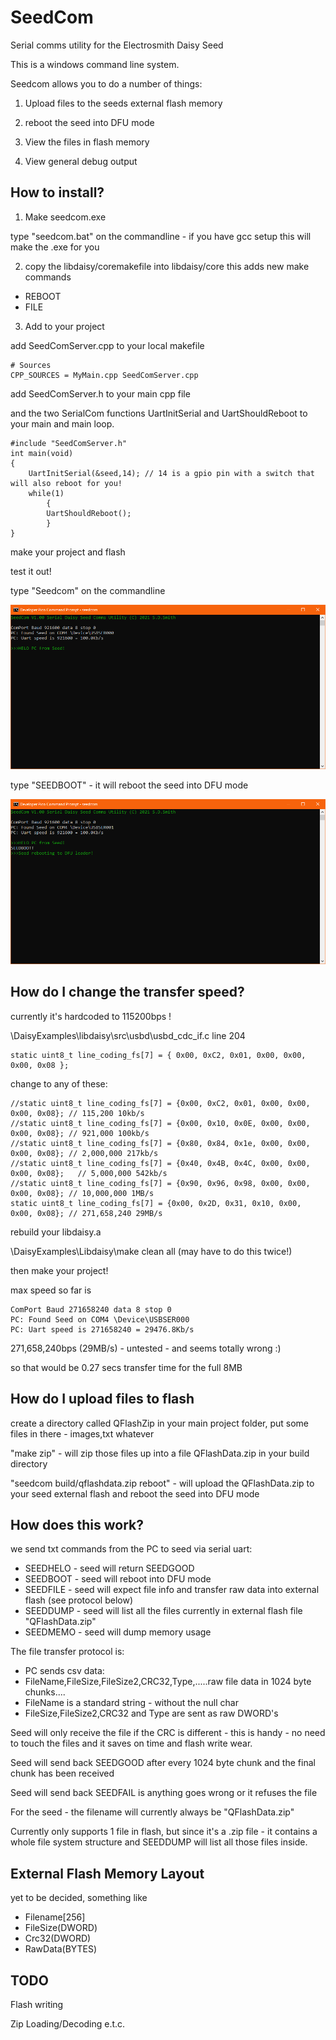 # SeedCom
Serial comms utility for the Electrosmith Daisy Seed

This is a windows command line system.

Seedcom allows you to do a number of things:

1) Upload files to the seeds external flash memory

2) reboot the seed into DFU mode

3) View the files in flash memory

4) View general debug output

## How to install?

1) Make seedcom.exe

type "seedcom.bat" on the commandline - if you have gcc setup this will make the .exe for you

2) copy the libdaisy/coremakefile into libdaisy/core
this adds new make commands
- REBOOT
- FILE

3) Add to your project

add SeedComServer.cpp to your local makefile

```
# Sources
CPP_SOURCES = MyMain.cpp SeedComServer.cpp
```
add SeedComServer.h to your main cpp file

and the two SerialCom functions UartInitSerial and UartShouldReboot  to your main  and main loop.

```
#include "SeedComServer.h"
int main(void)
{
    UartInitSerial(&seed,14); // 14 is a gpio pin with a switch that will also reboot for you!
    while(1) 
        {
        UartShouldReboot();
        }
}
```
make your project and flash

test it out!

type "Seedcom" on the commandline

![](./Images/seedcom1.png)

type "SEEDBOOT" - it will reboot the seed into DFU mode

![](./Images/seedcom2.png)
## How do I change the transfer speed?

currently it's hardcoded to 115200bps !

\DaisyExamples\libdaisy\src\usbd\usbd_cdc_if.c line 204
```
static uint8_t line_coding_fs[7] = { 0x00, 0xC2, 0x01, 0x00, 0x00, 0x00, 0x08 };
```
change to any of these:
```
//static uint8_t line_coding_fs[7] = {0x00, 0xC2, 0x01, 0x00, 0x00, 0x00, 0x08}; // 115,200 10kb/s
//static uint8_t line_coding_fs[7] = {0x00, 0x10, 0x0E, 0x00, 0x00, 0x00, 0x08}; // 921,000 100kb/s
//static uint8_t line_coding_fs[7] = {0x80, 0x84, 0x1e, 0x00, 0x00, 0x00, 0x08}; // 2,000,000 217kb/s
//static uint8_t line_coding_fs[7] = {0x40, 0x4B, 0x4C, 0x00, 0x00, 0x00, 0x08};   // 5,000,000 542kb/s
//static uint8_t line_coding_fs[7] = {0x90, 0x96, 0x98, 0x00, 0x00, 0x00, 0x08}; // 10,000,000 1MB/s
static uint8_t line_coding_fs[7] = {0x00, 0x2D, 0x31, 0x10, 0x00, 0x00, 0x08}; // 271,658,240 29MB/s
```

rebuild your libdaisy.a

\DaisyExamples\Libdaisy\make clean all  (may have to do this twice!)

then make your project!

max speed so far is 
```
ComPort Baud 271658240 data 8 stop 0
PC: Found Seed on COM4 \Device\USBSER000
PC: Uart speed is 271658240 = 29476.8Kb/s
```
271,658,240bps (29MB/s) - untested - and seems totally wrong :)

so that would be 0.27 secs transfer time for the full 8MB


## How do I upload files to flash

create a directory called QFlashZip in your main project folder, put some files in there - images,txt whatever

"make zip" - will zip those files up into a file QFlashData.zip in your build directory

"seedcom build/qflashdata.zip reboot" - will upload the QFlashData.zip to your seed external flash and reboot the seed into DFU mode

## How does this work?

we send txt commands from the PC to seed via serial uart:

- SEEDHELO - seed will return SEEDGOOD
- SEEDBOOT - seed will reboot into DFU mode
- SEEDFILE - seed will expect file info and transfer raw data into external flash (see protocol below)
- SEEDDUMP - seed will list all the files currently in external flash file "QFlashData.zip"
- SEEDMEMO - seed will dump memory usage

The file transfer protocol is:
-	PC sends csv data:
-	FileName,FileSize,FileSize2,CRC32,Type,.....raw file data in 1024 byte chunks....
-	FileName is a standard string - without the null char
- 	FileSize,FileSize2,CRC32 and Type are sent as raw DWORD's

Seed will only receive the file if the CRC is different - this is handy - no need to touch the files and
it saves on time and flash write wear.

Seed will send back SEEDGOOD after every 1024 byte chunk and the final chunk has been received

Seed will send back SEEDFAIL is anything goes wrong or it refuses the file

For the seed - the filename will currently always be "QFlashData.zip"

Currently only supports 1 file in flash, but since it's a .zip file - it contains a whole file system structure
and SEEDDUMP will list all those files inside.

## External Flash Memory Layout

yet to be decided, something like

- Filename[256]
- FileSize(DWORD)
- Crc32(DWORD)
- RawData(BYTES)

## TODO

Flash writing

Zip Loading/Decoding e.t.c.

